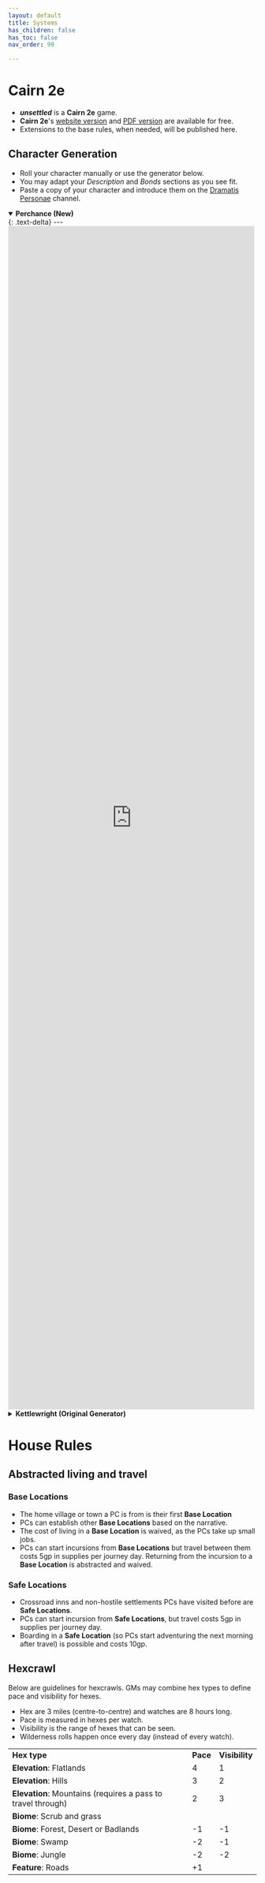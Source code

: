 ```yaml
---
layout: default
title: Systems
has_children: false
has_toc: false
nav_order: 99

---
```


# Cairn 2e

- ***unsettled*** is a **Cairn 2e** game.
- **Cairn 2e**'s <a href="https://cairnrpg.com/second-edition/" target="_blank">website version</a> and <a href="https://drive.google.com/file/d/1b8mFMxYSdlwrsfwhT0CNalPoW9gdl5uE/view?usp=drivesdk" target="_blank">PDF version</a> are available for free.
- Extensions to the base rules, when needed, will be published here.

## Character Generation

- Roll your character manually or use the generator below.
- You may adapt your *Description* and *Bonds* sections as you see fit.
- Paste a copy of your character and introduce them on the [Dramatis Personae](https://discord.com/channels/1060840338777964565/1340382334674927647) channel.

<details open markdown="block">
  <summary id="index">
    <b>Perchance (New)</b><br> 
  </summary>
{: .text-delta}
---
<div style="height:60vh; width:110%;">
  <iframe
    src="https://null.perchance.org/unsettled-chargen"
    style="border:none; width:90%; height:100%;"
    allowfullscreen
  ></iframe>
</div>
</details>

<details close markdown="block">
  <summary id="index">
    <b>Kettlewright (Original Generator)</b><br> 
  </summary>
{: .text-delta}
---
<div style="height:80vh; width:100%;">
  <iframe
    src="https://kettlewright.com/gen/character?darkmode=true"
    style="border:none; width:100%; height:100%;"
    allowfullscreen
  ></iframe>
</div>
**Note**: Discard the *Omens* section above.
</details>

# House Rules

## Abstracted living and travel

### Base Locations

- The home village or town a PC is from is their first **Base Location**
- PCs can establish other **Base Locations** based on the narrative.
- The cost of living in a **Base Location** is waived, as the PCs take up small jobs.
- PCs can start incursions from **Base Locations** but travel between them costs 5gp in supplies per journey day. Returning from the incursion to a **Base Location** is abstracted and waived.

### Safe Locations

- Crossroad inns and non-hostile settlements PCs have visited before are **Safe Locations**.
- PCs can start incursion from **Safe Locations**, but travel costs 5gp in supplies per journey day.
- Boarding in a **Safe Location** (so PCs start adventuring the next morning after travel) is possible and costs 10gp.

## Hexcrawl 

Below are guidelines for hexcrawls. GMs may combine hex types to define pace and visibility for hexes.

- Hex are 3 miles (centre-to-centre) and watches are 8 hours long.
- Pace is measured in hexes per watch.
- Visibility is the range of hexes that can be seen.
- Wilderness rolls happen once every day (instead of every watch).

|                                                              |          |                |
| ------------------------------------------------------------ | -------- | -------------- |
| **Hex type**                                                 | **Pace** | **Visibility** |
| **Elevation**: Flatlands                                     | 4        | 1              |
| **Elevation**: Hills                                         | 3        | 2              |
| **Elevation**: Mountains (requires a pass to travel through) | 2        | 3              |
| **Biome**: Scrub and grass                                   |          |                |
| **Biome**: Forest, Desert or Badlands                        | -1       | -1             |
| **Biome**: Swamp                                             | -2       | -1             |
| **Biome**: Jungle                                            | -2       | -2             |
| **Feature**: Roads                                           | +1       |                |
